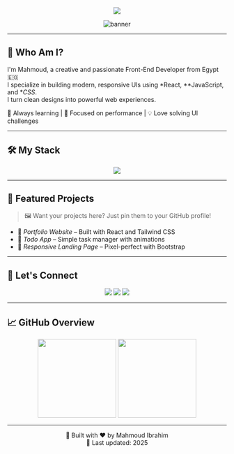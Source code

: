 <!-- Header with Gradient -->
<div align="center">
  
<img src="https://readme-typing-svg.demolab.com?font=Fira+Code&weight=500&size=30&duration=3000&pause=500&center=true&vCenter=true&width=800&lines=Hey!+I'm+Mahmoud+Ibrahim+👋;Front-End+Developer+💻;React+%7C+JavaScript+%7C+CSS+%7C+HTML;I+build+awesome+UIs+that+users+love!" />

![banner](https://capsule-render.vercel.app/api?type=rect&color=gradient&height=2)

</div>

---

## 🌟 Who Am I?

I'm Mahmoud, a creative and passionate Front-End Developer from Egypt 🇪🇬  
I specialize in building modern, responsive UIs using *React, **JavaScript, and **CSS*.  
I turn clean designs into powerful web experiences.  

🚀 Always learning | 🎯 Focused on performance | 💡 Love solving UI challenges

---

## 🛠 My Stack

<p align="center">
  <img src="https://skillicons.dev/icons?i=html,css,js,react,git,github,vscode,bootstrap" />
</p>

---

## 🚧 Featured Projects

> 🖼 Want your projects here? Just pin them to your GitHub profile!

- 💼 *Portfolio Website* – Built with React and Tailwind CSS  
- 🧾 *Todo App* – Simple task manager with animations  
- 📱 *Responsive Landing Page* – Pixel-perfect with Bootstrap  

---

## 🤝 Let's Connect

<p align="center">
  <a href="mailto:Mahmoudibrahim9075@gmail.com"><img src="https://img.shields.io/badge/Gmail-D14836?style=for-the-badge&logo=gmail&logoColor=white"></a>
  <a href="https://wa.me/201122749075?text=Hi%20Mahmoud%2C%20I%20saw%20your%20GitHub%20profile!"><img src="https://img.shields.io/badge/WhatsApp-Chat-25D366?style=for-the-badge&logo=whatsapp&logoColor=white"></a>
  <a href="https://www.linkedin.com/in/mahmoud-ibrahim-2076a836b"><img src="https://img.shields.io/badge/LinkedIn-Connect-blue?style=for-the-badge&logo=linkedin&logoColor=white"></a>
</p>

---

## 📈 GitHub Overview

<p align="center">
  <img src="https://github-readme-stats.vercel.app/api?username=Mahmoud9075&show_icons=true&theme=react&border_radius=12&count_private=true" height="180"/>
  <img src="https://github-readme-streak-stats.herokuapp.com/?user=Mahmoud9075&theme=react&border_radius=12" height="180"/>
</p>

---

<div align="center">
  
📍 Built with ❤ by Mahmoud Ibrahim  
📅 Last updated: 2025

</div>
